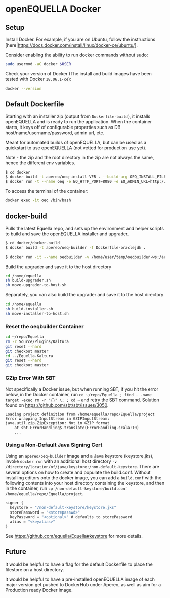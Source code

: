# openEQUELLA Docker

## Setup
Install Docker.  For example, if you are on Ubuntu, follow the instructions [here|https://docs.docker.com/install/linux/docker-ce/ubuntu/].  

Consider enabling the ability to run docker commands without sudo:
```sh
sudo usermod -aG docker $USER
```

Check your version of Docker (The install and build images have been tested with Docker `18.06.1-ce`):
```sh
docker --version
```

## Default Dockerfile
Starting with an installer zip (output from `Dockerfile-build`), it installs openEQUELLA and is ready to run the application.  When the container starts, it keys off of configurable properties such as DB host/name/username/password, admin url, etc.

Meant for automated builds of openEQUELLA, but can be used as a quickstart to use openEQUELLA (not vetted for production use yet).

Note - the zip and the root directory in the zip are not always the same, hence the different env variables.  

```sh
$ cd docker
$ docker build -t apereo/oeq-install-VER . --build-arg OEQ_INSTALL_FILE=equella-installer-VER.zip --build-arg OEQ_INSTALL_ZIP_ROOT_DIR=equella-installer-VER
$ docker run -t --name oeq -e EQ_HTTP_PORT=8080 -e EQ_ADMIN_URL=http://172.17.0.2:8080/admin/ -e EQ_HIBERNATE_CONNECTION_URL=jdbc:postgresql://your-db-host-here:5432/eqdocker -e EQ_HIBERNATE_CONNECTION_USERNAME=equellauser -e EQ_HIBERNATE_CONNECTION_PASSWORD="your-db-pw-here" oeq-install-VER
```

To access the terminal of the container:

```sh
docker exec -it oeq /bin/bash
```


## docker-build
Pulls the latest Equella repo, and sets up the environment and helper scripts to build and save the openEQUELLA installer and upgrader.
```sh
$ cd docker/docker-build
$ docker build -t apereo/oeq-builder -f Dockerfile-oraclejdk . 

$ docker run -it --name oeqbuilder -v /home/user/temp/oeqbuilder-ws:/artifacts apereo/oeq-builder
```
Build the upgrader and save it to the host directory
```sh
cd /home/equella
sh build-upgrader.sh
sh move-upgrader-to-host.sh
```

Separately, you can also build the upgrader and save it to the host directory
```sh
cd /home/equella
sh build-installer.sh
sh move-installer-to-host.sh
```

### Reset the oeqbuilder Container
```sh
cd ~/repo/Equella
rm -r Source/Plugins/Kaltura
git reset --hard
git checkout master
cd ../Equella-Kaltura
git reset --hard
git checkout master
```

### GZip Error With SBT
Not specifically a Docker issue, but when running SBT, if you hit the error below, in the Docker container, run `cd ~/repo/Equella ; find . -name target -exec rm -r "{}" \; ; cd ~` and retry the SBT command.  Solution found on https://github.com/sbt/sbt/issues/3050.
```
Loading project definition from /home/equella/repo/Equella/project
Error wrapping InputStream in GZIPInputStream: java.util.zip.ZipException: Not in GZIP format
    at sbt.ErrorHandling$.translate(ErrorHandling.scala:10)
    ...
```

### Using a Non-Default Java Signing Cert
Using an `apereo/oeq-builder` image and a Java keystore (keystore.jks), invoke `docker run` with an additional host directory `-v /directory/location/of/java/keystore:/non-default-keystore`.  There are several options on how to create and populate the build.conf.  Without installing editors onto the docker image, you can add a `build.conf` with the following contents into your host directory containing the keystore, and then in the container, run `cp /non-default-keystore/build.conf /home/equella/repo/Equella/project`.
```sbt
signer {
  keystore = "/non-default-keystore/keystore.jks"
  storePassword = "<storepasswd>"
  keyPassword = "<optional>" # defaults to storePassword
  alias = "<keyalias>"
}
```

See https://github.com/equella/Equella#keystore for more details.


## Future
It would be helpful to have a flag for the default Dockerfile to place the filestore on a host directory.

It would be helpful to have a pre-installed openEQUELLA image of each major version get pushed to DockerHub under Apereo, as well as aim for a Production ready Docker image. 

